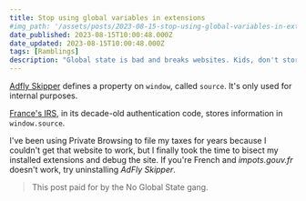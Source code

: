```yaml
---
title: Stop using global variables in extensions
#img_path: '/assets/posts/2023-08-15-stop-using-global-variables-in-extensions/'
date_published: 2023-08-15T10:00:48.000Z
date_updated: 2023-08-15T10:00:48.000Z
tags: [Ramblings]
description: "Global state is bad and breaks websites. Kids, don't store things globally."
---
```


[Adfly Skipper](https://chrome.google.com/webstore/detail/adfly-skipper/obnfifcganohemahpomajbhocfkdgmjb) defines a property on `window`, called `source`. It's only used for internal purposes.

[France's IRS](https://www.impots.gouv.fr/accueil), in its decade-old authentication code, stores information in `window.source`.

I've been using Private Browsing to file my taxes for years because I couldn't get that website to work, but I finally took the time to bisect my installed extensions and debug the site. If you're French and _impots.gouv.fr_ doesn't work, try uninstalling _AdFly Skipper_.

> This post paid for by the No Global State gang.

